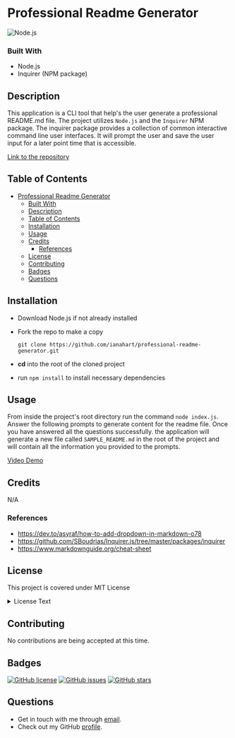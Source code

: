 # Professional Readme Generator

![Node.js](https://camo.githubusercontent.com/85cba226a1290d078f1a437aa87cb872a5bdb30037fa96b8afcddf163cd5b328/68747470733a2f2f696d672e736869656c64732e696f2f7374617469632f76313f7374796c653d666f722d7468652d6261646765266d6573736167653d4e6f64652e6a7326636f6c6f723d333339393333266c6f676f3d4e6f64652e6a73266c6f676f436f6c6f723d464646464646266c6162656c3d)

### Built With

- Node.js
- Inquirer (NPM package)

## Description

This application is a CLI tool that help's the user generate a professional README.md file. The project utilizes `Node.js` and the `Inquirer` NPM package. The inquirer package provides a collection of common interactive command line user interfaces. It will prompt the user and save the user input for a later point time that is accessible.

[Link to the repository](https://github.com/ianahart/professional-readme-generator)

## Table of Contents

- [Professional Readme Generator](#professional-readme-generator)
  - [Built With](#built-with)
  - [Description](#description)
  - [Table of Contents](#table-of-contents)
  - [Installation](#installation)
  - [Usage](#usage)
  - [Credits](#credits)
    - [References](#references)
  - [License](#license)
  - [Contributing](#contributing)
  - [Badges](#badges)
  - [Questions](#questions)

## Installation

- Download Node.js if not already installed
- Fork the repo to make a copy

  `git clone https://github.com/ianahart/professional-readme-generator.git`

- **cd** into the root of the cloned project
- run `npm install` to install necessary dependencies

## Usage

From inside the project's root directory run the command `node index.js`. Answer the following prompts to generate content for the readme file. Once you have answered all the questions successfully. the application will generate a new file called `SAMPLE_README.md` in the root of the project and will contain all the information you provided to the prompts.

[Video Demo](https://drive.google.com/file/d/1-m2MMP2XuM0soGVhJ-TWzskptT4LJak8/view)

## Credits

N/A

### References

- https://dev.to/asyraf/how-to-add-dropdown-in-markdown-o78
- https://github.com/SBoudrias/Inquirer.js/tree/master/packages/inquirer
- https://www.markdownguide.org/cheat-sheet

## License

This project is covered under MIT License

<details>
  <summary>
    License Text
  </summary>

```

Copyright (c) 2024  Ian Hart

Permission is hereby granted, free of charge, to any person obtaining a copy
of this software and associated documentation files (the "Software"), to deal
in the Software without restriction, including without limitation the rights
to use, copy, modify, merge, publish, distribute, sublicense, and/or sell
copies of the Software, and to permit persons to whom the Software is
furnished to do so, subject to the following conditions:

The above copyright notice and this permission notice shall be included in all
copies or substantial portions of the Software.

THE SOFTWARE IS PROVIDED "AS IS", WITHOUT WARRANTY OF ANY KIND, EXPRESS OR
IMPLIED, INCLUDING BUT NOT LIMITED TO THE WARRANTIES OF MERCHANTABILITY,
FITNESS FOR A PARTICULAR PURPOSE AND NONINFRINGEMENT. IN NO EVENT SHALL THE
AUTHORS OR COPYRIGHT HOLDERS BE LIABLE FOR ANY CLAIM, DAMAGES OR OTHER
LIABILITY, WHETHER IN AN ACTION OF CONTRACT, TORT OR OTHERWISE, ARISING FROM,
OUT OF OR IN CONNECTION WITH THE SOFTWARE OR THE USE OR OTHER DEALINGS IN THE
SOFTWARE.

```

</details>

## Contributing

No contributions are being accepted at this time.

## Badges

[![GitHub license](https://img.shields.io/github/license/ianhart/profressional-readme-generator)](https://github.com/ianahart/profressional-readme-generator/blob/main/LICENSE)
[![GitHub issues](https://img.shields.io/github/issues/ianahart/professional-readme-generator)](https://github.com/ianhart/professional-readme-generator/issues)
[![GitHub stars](https://img.shields.io/github/stars/ianahart/professional-readme-generator)](https://github.com/ianahart/professional-readme-generator/stargazers)

## Questions

- Get in touch with me through [email](mailto:ianalexhart@gmail.com).
- Check out my GitHub [profile](https://github.com/ianahart).
